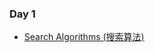 ### Day 1
- [Search Algorithms (搜索算法)](https://github.com/uwspstar/20-Day-Challenge-List/blob/main/AI%E5%92%8C%E5%A4%A7%E6%A8%A1%E5%9E%8B/CS50's%20Introduction%20to%20Artificial%20Intelligence%20with%20Python%202020/Day1/Day1_01_Search.md)
